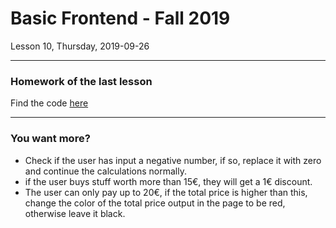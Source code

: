 <!-- .slide: id="lesson10" -->

# Basic Frontend - Fall 2019

Lesson 10, Thursday, 2019-09-26

---

### Homework of the last lesson

Find the code [here](https://github.com/ReDI-School/js-berlin-2019-fall/tree/master/8_homework)

---

### You want more?

* Check if the user has input a negative number, if so, replace it with zero and continue the calculations normally.
* if the user buys stuff worth more than 15€, they will get a 1€ discount.
* The user can only pay up to 20€, if the total price is higher than this, change the color of the total price output in the page to be red, otherwise leave it black.
